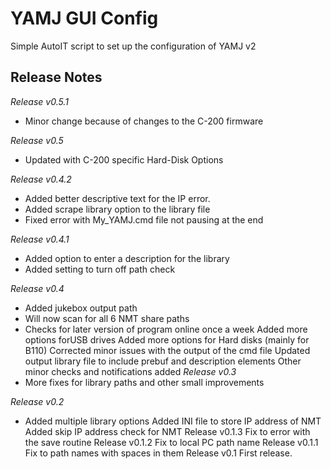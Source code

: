 YAMJ GUI Config
===============

Simple AutoIT script to set up the configuration of YAMJ v2

Release Notes
-------------
*Release v0.5.1*
* Minor change because of changes to the C-200 firmware

*Release v0.5*
* Updated with C-200 specific Hard-Disk Options

*Release v0.4.2*
* Added better descriptive text for the IP error.
* Added scrape library option to the library file
* Fixed error with My_YAMJ.cmd file not pausing at the end

*Release v0.4.1*
* Added option to enter a description for the library
* Added setting to turn off path check

*Release v0.4*
* Added jukebox output path
* Will now scan for all 6 NMT share paths
* Checks for later version of program online once a week
                Added more options forUSB drives
                Added more options for Hard disks (mainly for B110)
                Corrected minor issues with the output of the cmd file
                Updated output library file to include prebuf and description elements
                Other minor checks and notifications added
*Release v0.3*
* More fixes for library paths and other small improvements

*Release v0.2*
* Added multiple library options
                Added INI file to store IP address of NMT
                Added skip IP address check for NMT
Release v0.1.3  Fix to error with the save routine
Release v0.1.2  Fix to local PC path name
Release v0.1.1  Fix to path names with spaces in them
Release v0.1    First release.
